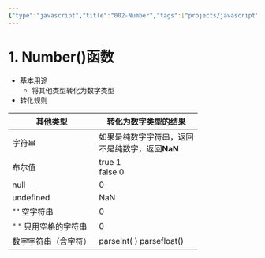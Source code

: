 ```yaml
---
{"type":"javascript","title":"002-Number","tags":["projects/javascript"],"author":"codertoro","establish":"2025-04-11","update":"2025-04-11","dg-publish":true,"categories":["数据类型","基本数据类型"],"permalink":"/Projects/003-JavaScript/002-Number/","dgPassFrontmatter":true,"created":"2025-04-11T09:45:48.695+08:00","updated":"2025-04-12T17:13:59.278+08:00"}
---
```


# 1. Number()函数
- 基本用途
	- 将其他类型转化为数字类型
- 转化规则

| 其他类型          | 转化为数字类型的结果                      |
| ------------- | ------------------------------- |
| 字符串           | 如果是纯数字字符串，返回<br>不是纯数字，返回**NaN** |
| 布尔值           | true   1<br>false  0            |
| null          | 0                               |
| undefined     | NaN                             |
| ""   空字符串     | 0                               |
| " "  只用空格的字符串 | 0                               |
| 数字字符串（含字符）    | parseInt( )  parsefloat()       |

